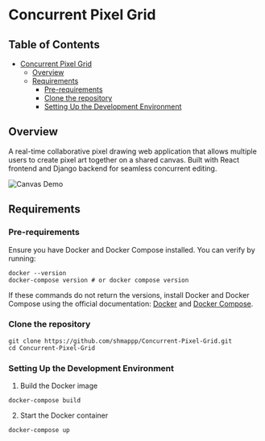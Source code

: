 # Concurrent Pixel Grid

## Table of Contents
- [Concurrent Pixel Grid](#concurrent-pixel-grid)
  * [Overview](#overview)
  * [Requirements](#requirements)
    + [Pre-requirements](#pre-requirements)
    + [Clone the repository](#clone-the-repository)
    + [Setting Up the Development Environment](#setting-up-the-development-environment)

## Overview

A real-time collaborative pixel drawing web application that allows multiple users to create pixel art together on a shared canvas. Built with React frontend and Django backend for seamless concurrent editing.

![Canvas Demo](https://github.com/shmappp/Concurrent-Pixel-Grid/blob/main/demos/canvas/test_canvas_20250529.gif)

## Requirements

### Pre-requirements

Ensure you have Docker and Docker Compose installed. You can verify by running:
```
docker --version
docker-compose version # or docker compose version
```
If these commands do not return the versions, install Docker and Docker Compose using the official documentation: [Docker](https://docs.docker.com/get-started/get-docker/) and [Docker Compose](https://docs.docker.com/compose/install/).

### Clone the repository

```
git clone https://github.com/shmappp/Concurrent-Pixel-Grid.git
cd Concurrent-Pixel-Grid
```

### Setting Up the Development Environment

1. Build the Docker image

```
docker-compose build
```

2. Start the Docker container
```
docker-compose up
```


